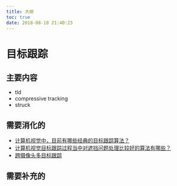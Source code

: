 ```yaml
---
title: 大纲
toc: true
date: 2018-08-18 21:40:23
---
```

# 目标跟踪



## 主要内容

- tld
- compressive tracking
- struck






## 需要消化的

- [计算机视觉中，目前有哪些经典的目标跟踪算法？](https://www.zhihu.com/question/26493945)
- [计算机视觉目标跟踪过程当中对遮挡问题处理比较好的算法有哪些？](https://www.zhihu.com/question/38805517)
- [跨摄像头多目标跟踪](https://zhuanlan.zhihu.com/p/35391826)





## 需要补充的
